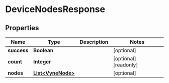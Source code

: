 

# DeviceNodesResponse


## Properties

| Name | Type | Description | Notes |
|------------ | ------------- | ------------- | -------------|
|**success** | **Boolean** |  |  [optional] |
|**count** | **Integer** |  |  [optional] [readonly] |
|**nodes** | [**List&lt;VyneNode&gt;**](VyneNode.md) |  |  [optional] |



